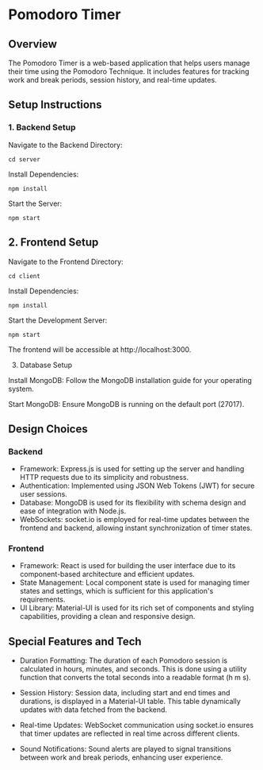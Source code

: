 # Pomodoro Timer

## Overview

The Pomodoro Timer is a web-based application that helps users manage their time using the Pomodoro Technique. It includes features for tracking work and break periods, session history, and real-time updates.

## Setup Instructions

### 1. Backend Setup

Navigate to the Backend Directory:

```
cd server
```

Install Dependencies:

```
npm install
```

Start the Server:

```
npm start
```

## 2. Frontend Setup

Navigate to the Frontend Directory:

```
cd client
```

Install Dependencies:

```
npm install
```

Start the Development Server:

```
npm start
```

The frontend will be accessible at http://localhost:3000.

3. Database Setup

Install MongoDB:
Follow the MongoDB installation guide for your operating system.

Start MongoDB:
Ensure MongoDB is running on the default port (27017).

## Design Choices

### Backend

- Framework: Express.js is used for setting up the server and handling HTTP requests due to its simplicity and robustness.
- Authentication: Implemented using JSON Web Tokens (JWT) for secure user sessions.
- Database: MongoDB is used for its flexibility with schema design and ease of integration with Node.js.
- WebSockets: socket.io is employed for real-time updates between the frontend and backend, allowing instant synchronization of timer states.

### Frontend

- Framework: React is used for building the user interface due to its component-based architecture and efficient updates.
- State Management: Local component state is used for managing timer states and settings, which is sufficient for this application's requirements.
- UI Library: Material-UI is used for its rich set of components and styling capabilities, providing a clean and responsive design.

## Special Features and Tech

- Duration Formatting: The duration of each Pomodoro session is calculated in hours, minutes, and seconds. This is done using a utility function that converts the total seconds into a readable format (h m s).

- Session History: Session data, including start and end times and durations, is displayed in a Material-UI table. This table dynamically updates with data fetched from the backend.

- Real-time Updates: WebSocket communication using socket.io ensures that timer updates are reflected in real time across different clients.

- Sound Notifications: Sound alerts are played to signal transitions between work and break periods, enhancing user experience.
